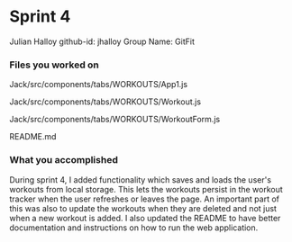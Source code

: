 # Sprint 4

Julian Halloy
github-id: jhalloy
Group Name: GitFit

### Files you worked on

Jack/src/components/tabs/WORKOUTS/App1.js

Jack/src/components/tabs/WORKOUTS/Workout.js

Jack/src/components/tabs/WORKOUTS/WorkoutForm.js

README.md


### What you accomplished
During sprint 4, I added functionality which saves and loads the user's workouts from local storage. This lets the workouts persist in the workout tracker when the user refreshes or leaves the page. An important part of this was also to update the workouts when they are deleted and not just when a new workout is added. I also updated the README to have better documentation and instructions on how to run the web application.
